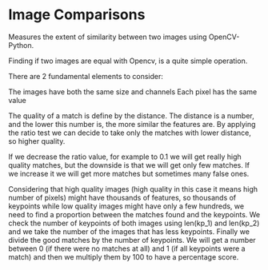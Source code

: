 # Image Comparisons
Measures the extent of similarity between two images using OpenCV-Python.

Finding if two images are equal with Opencv, is a quite simple operation.

There are 2 fundamental elements to consider:

The images have both the same size and channels
Each pixel has the same value

The quality of a match is define by the distance. The distance is a number, and the lower this number is, the more similar the features are.
By applying the ratio test we can decide to take only the matches with lower distance, so higher quality.

If we decrease the ratio value, for example to 0.1 we will get really high quality matches, but the downside is that we will get only few matches.
If we increase it we will get more matches but sometimes many false ones.

Considering that high quality images (high quality in this case it means high number of pixels) might have thousands of features, so thousands of 
keypoints while low quality images might have only a few hundreds, we need to find a proportion between the matches found and the keypoints.
We check the number of keypoints of both images using len(kp_1) and len(kp_2) and we take the number of the images that has less keypoints.
Finally we divide the good matches by the number of keypoints. We will get a number between 0 (if there were no matches at all) 
and 1 (if all keypoints were a match) and then we multiply them by 100 to have a percentage score.
